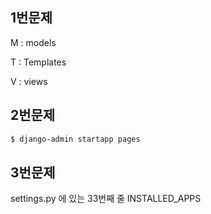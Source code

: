 ## 1번문제

M : models

T : Templates

V : views



## 2번문제

```bash
$ django-admin startapp pages
```

## 3번문제

settings.py 에 있는 33번째 줄  INSTALLED_APPS


